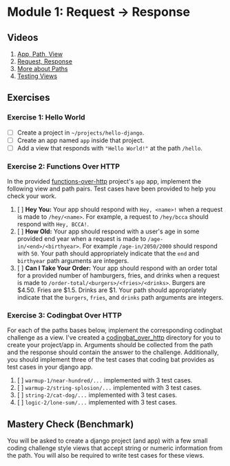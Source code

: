 # Module 1: Request -> Response

## Videos

1. [App, Path, View](https://youtu.be/3VHASwUDoo8)
2. [Request, Response](https://youtu.be/KludjVZo0PI)
3. [More about Paths](https://youtu.be/522GVCFm9YY)
4. [Testing Views](https://youtu.be/OrtfqQhFxlY)

## Exercises

### Exercise 1: Hello World

- [ ] Create a project in `~/projects/hello-django`.
- [ ] Create an app named `app` inside that project.
- [ ] Add a view that responds with `"Hello World!"` at the path `/hello`.

### Exercise 2: Functions Over HTTP

In the provided [functions-over-http](./exercises/functions_over_http) project's `app` app, implement the following view and path pairs. Test cases have been provided to help you check your work.

1. [ ] **Hey You:** Your app should respond with `Hey, <name>!` when a request is made to `/hey/<name>`. For example, a request to `/hey/bcca` should respond with `Hey, BCCA!`.
2. [ ] **How Old:** Your app should respond with a user's age in some provided end year when a request is made to `/age-in/<end>/<birthyear>`. For example `/age-in/2050/2000` should respond with `50`. Your path should appropriately indicate that the `end` and `birthyear` path arguments are integers.
3. [ ] **Can I Take Your Order:** Your app should respond with an order total for a provided number of hamburgers, fries, and drinks when a request is made to `/order-total/<burgers>/<fries>/<drinks>`. Burgers are $4.50. Fries are $1.5. Drinks are $1. Your path should appropriately indicate that the `burgers`, `fries`, and `drinks` path arguments are integers.

### Exercise 3: Codingbat Over HTTP

For each of the paths bases below, implement the corresponding codingbat challenge as a view. I've created a [codingbat_over_http](./exercises/codingbat_over_http) directory for you to create your project/app in. Arguments should be collected from the path and the response should contain the answer to the challenge. Additionally, you should implement three of the test cases that coding bat provides as test cases in your django app.

1. [ ] `warmup-1/near-hundred/...` implemented with 3 test cases.
2. [ ] `warmup-2/string-splosion/...` implemented with 3 test cases.
3. [ ] `string-2/cat-dog/...` implemented with 3 test cases.
4. [ ] `logic-2/lone-sum/...` implemented with 3 test cases.

## Mastery Check (Benchmark)

You will be asked to create a django project (and app) with a few small coding challenge style views that accept string or numeric information from the path. You will also be required to write test cases for these views.

